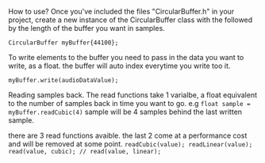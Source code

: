 How to use? Once you've included the files "CircularBuffer.h" in your project, create a new instance of the CircularBuffer class with the followed by the length of the buffer you want in samples.

`CircularBuffer myBuffer{44100};`


To write elements to the buffer you need to pass in the data you want to write, as a float. the buffer will auto index everytime you write too it.

`myBuffer.write(audioDataValue);`

Reading samples back.
The read functions take 1 varialbe, a float equivalent to the number of samples back in time you want to go.
e.g 
`float sample = myBuffer.readCubic(4)`
sample will be 4 samples behind the last written sample.

there are 3 read functions avaible. the last 2 come at a performance cost and will be removed at some point.
`readCubic(value);
readLinear(value);
read(value, cubic); // read(value, linear);`
